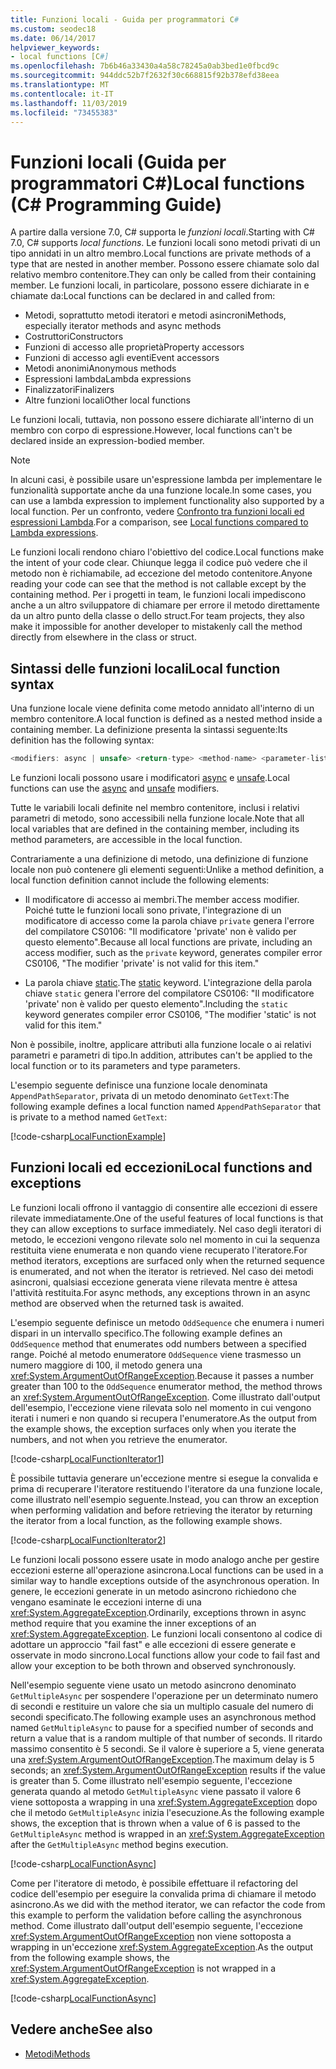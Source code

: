 ```yaml
---
title: Funzioni locali - Guida per programmatori C#
ms.custom: seodec18
ms.date: 06/14/2017
helpviewer_keywords:
- local functions [C#]
ms.openlocfilehash: 7b6b46a33430a4a58c78245a0ab3bed1e0fbcd9c
ms.sourcegitcommit: 944ddc52b7f2632f30c668815f92b378efd38eea
ms.translationtype: MT
ms.contentlocale: it-IT
ms.lasthandoff: 11/03/2019
ms.locfileid: "73455383"
---
```

# <a name="local-functions-c-programming-guide"></a><span data-ttu-id="ad033-102">Funzioni locali (Guida per programmatori C#)</span><span class="sxs-lookup"><span data-stu-id="ad033-102">Local functions (C# Programming Guide)</span></span>

<span data-ttu-id="ad033-103">A partire dalla versione 7.0, C# supporta le *funzioni locali*.</span><span class="sxs-lookup"><span data-stu-id="ad033-103">Starting with C# 7.0, C# supports *local functions*.</span></span> <span data-ttu-id="ad033-104">Le funzioni locali sono metodi privati di un tipo annidati in un altro membro.</span><span class="sxs-lookup"><span data-stu-id="ad033-104">Local functions are private methods of a type that are nested in another member.</span></span> <span data-ttu-id="ad033-105">Possono essere chiamate solo dal relativo membro contenitore.</span><span class="sxs-lookup"><span data-stu-id="ad033-105">They can only be called from their containing member.</span></span> <span data-ttu-id="ad033-106">Le funzioni locali, in particolare, possono essere dichiarate in e chiamate da:</span><span class="sxs-lookup"><span data-stu-id="ad033-106">Local functions can be declared in and called from:</span></span>

- <span data-ttu-id="ad033-107">Metodi, soprattutto metodi iteratori e metodi asincroni</span><span class="sxs-lookup"><span data-stu-id="ad033-107">Methods, especially iterator methods and async methods</span></span>
- <span data-ttu-id="ad033-108">Costruttori</span><span class="sxs-lookup"><span data-stu-id="ad033-108">Constructors</span></span>
- <span data-ttu-id="ad033-109">Funzioni di accesso alle proprietà</span><span class="sxs-lookup"><span data-stu-id="ad033-109">Property accessors</span></span>
- <span data-ttu-id="ad033-110">Funzioni di accesso agli eventi</span><span class="sxs-lookup"><span data-stu-id="ad033-110">Event accessors</span></span>
- <span data-ttu-id="ad033-111">Metodi anonimi</span><span class="sxs-lookup"><span data-stu-id="ad033-111">Anonymous methods</span></span>
- <span data-ttu-id="ad033-112">Espressioni lambda</span><span class="sxs-lookup"><span data-stu-id="ad033-112">Lambda expressions</span></span>
- <span data-ttu-id="ad033-113">Finalizzatori</span><span class="sxs-lookup"><span data-stu-id="ad033-113">Finalizers</span></span>
- <span data-ttu-id="ad033-114">Altre funzioni locali</span><span class="sxs-lookup"><span data-stu-id="ad033-114">Other local functions</span></span>

<span data-ttu-id="ad033-115">Le funzioni locali, tuttavia, non possono essere dichiarate all'interno di un membro con corpo di espressione.</span><span class="sxs-lookup"><span data-stu-id="ad033-115">However, local functions can't be declared inside an expression-bodied member.</span></span>

> [!NOTE]
> <span data-ttu-id="ad033-116">In alcuni casi, è possibile usare un'espressione lambda per implementare le funzionalità supportate anche da una funzione locale.</span><span class="sxs-lookup"><span data-stu-id="ad033-116">In some cases, you can use a lambda expression to implement functionality also supported by a local function.</span></span> <span data-ttu-id="ad033-117">Per un confronto, vedere [Confronto tra funzioni locali ed espressioni Lambda](../../local-functions-vs-lambdas.md).</span><span class="sxs-lookup"><span data-stu-id="ad033-117">For a comparison, see [Local functions compared to Lambda expressions](../../local-functions-vs-lambdas.md).</span></span>

<span data-ttu-id="ad033-118">Le funzioni locali rendono chiaro l'obiettivo del codice.</span><span class="sxs-lookup"><span data-stu-id="ad033-118">Local functions make the intent of your code clear.</span></span> <span data-ttu-id="ad033-119">Chiunque legga il codice può vedere che il metodo non è richiamabile, ad eccezione del metodo contenitore.</span><span class="sxs-lookup"><span data-stu-id="ad033-119">Anyone reading your code can see that the method is not callable except by the containing method.</span></span> <span data-ttu-id="ad033-120">Per i progetti in team, le funzioni locali impediscono anche a un altro sviluppatore di chiamare per errore il metodo direttamente da un altro punto della classe o dello struct.</span><span class="sxs-lookup"><span data-stu-id="ad033-120">For team projects, they also make it impossible for another developer to mistakenly call the method directly from elsewhere in the class or struct.</span></span>
 
## <a name="local-function-syntax"></a><span data-ttu-id="ad033-121">Sintassi delle funzioni locali</span><span class="sxs-lookup"><span data-stu-id="ad033-121">Local function syntax</span></span>

<span data-ttu-id="ad033-122">Una funzione locale viene definita come metodo annidato all'interno di un membro contenitore.</span><span class="sxs-lookup"><span data-stu-id="ad033-122">A local function is defined as a nested method inside a containing member.</span></span> <span data-ttu-id="ad033-123">La definizione presenta la sintassi seguente:</span><span class="sxs-lookup"><span data-stu-id="ad033-123">Its definition has the following syntax:</span></span>

```csharp
<modifiers: async | unsafe> <return-type> <method-name> <parameter-list>
```

<span data-ttu-id="ad033-124">Le funzioni locali possono usare i modificatori [async](../../language-reference/keywords/async.md) e [unsafe](../../language-reference/keywords/unsafe.md).</span><span class="sxs-lookup"><span data-stu-id="ad033-124">Local functions can use the [async](../../language-reference/keywords/async.md) and [unsafe](../../language-reference/keywords/unsafe.md) modifiers.</span></span> 

<span data-ttu-id="ad033-125">Tutte le variabili locali definite nel membro contenitore, inclusi i relativi parametri di metodo, sono accessibili nella funzione locale.</span><span class="sxs-lookup"><span data-stu-id="ad033-125">Note that all local variables that are defined in the containing member, including its method parameters, are accessible in the local function.</span></span> 

<span data-ttu-id="ad033-126">Contrariamente a una definizione di metodo, una definizione di funzione locale non può contenere gli elementi seguenti:</span><span class="sxs-lookup"><span data-stu-id="ad033-126">Unlike a method definition, a local function definition cannot include the following elements:</span></span>

- <span data-ttu-id="ad033-127">Il modificatore di accesso ai membri.</span><span class="sxs-lookup"><span data-stu-id="ad033-127">The member access modifier.</span></span> <span data-ttu-id="ad033-128">Poiché tutte le funzioni locali sono private, l'integrazione di un modificatore di accesso come la parola chiave `private` genera l'errore del compilatore CS0106: "Il modificatore 'private' non è valido per questo elemento".</span><span class="sxs-lookup"><span data-stu-id="ad033-128">Because all local functions are private, including an access modifier, such as the `private` keyword, generates compiler error CS0106, "The modifier 'private' is not valid for this item."</span></span>
 
- <span data-ttu-id="ad033-129">La parola chiave [static](../../language-reference/keywords/static.md).</span><span class="sxs-lookup"><span data-stu-id="ad033-129">The [static](../../language-reference/keywords/static.md) keyword.</span></span> <span data-ttu-id="ad033-130">L'integrazione della parola chiave `static` genera l'errore del compilatore CS0106: "Il modificatore 'private' non è valido per questo elemento".</span><span class="sxs-lookup"><span data-stu-id="ad033-130">Including the `static` keyword generates compiler error CS0106, "The modifier 'static' is not valid for this item."</span></span>

<span data-ttu-id="ad033-131">Non è possibile, inoltre, applicare attributi alla funzione locale o ai relativi parametri e parametri di tipo.</span><span class="sxs-lookup"><span data-stu-id="ad033-131">In addition, attributes can't be applied to the local function or to its parameters and type parameters.</span></span> 
 
<span data-ttu-id="ad033-132">L'esempio seguente definisce una funzione locale denominata `AppendPathSeparator`, privata di un metodo denominato `GetText`:</span><span class="sxs-lookup"><span data-stu-id="ad033-132">The following example defines a local function named `AppendPathSeparator` that is private to a method named `GetText`:</span></span>
   
[!code-csharp[LocalFunctionExample](~/samples/snippets/csharp/programming-guide/classes-and-structs/local-functions1.cs)]  
   
## <a name="local-functions-and-exceptions"></a><span data-ttu-id="ad033-133">Funzioni locali ed eccezioni</span><span class="sxs-lookup"><span data-stu-id="ad033-133">Local functions and exceptions</span></span>

<span data-ttu-id="ad033-134">Le funzioni locali offrono il vantaggio di consentire alle eccezioni di essere rilevate immediatamente.</span><span class="sxs-lookup"><span data-stu-id="ad033-134">One of the useful features of local functions is that they can allow exceptions to surface immediately.</span></span> <span data-ttu-id="ad033-135">Nel caso degli iteratori di metodo, le eccezioni vengono rilevate solo nel momento in cui la sequenza restituita viene enumerata e non quando viene recuperato l'iteratore.</span><span class="sxs-lookup"><span data-stu-id="ad033-135">For method iterators, exceptions are surfaced only when the returned sequence is enumerated, and not when the iterator is retrieved.</span></span> <span data-ttu-id="ad033-136">Nel caso dei metodi asincroni, qualsiasi eccezione generata viene rilevata mentre è attesa l'attività restituita.</span><span class="sxs-lookup"><span data-stu-id="ad033-136">For async methods, any exceptions thrown in an async method are observed when the returned task is awaited.</span></span> 

<span data-ttu-id="ad033-137">L'esempio seguente definisce un metodo `OddSequence` che enumera i numeri dispari in un intervallo specifico.</span><span class="sxs-lookup"><span data-stu-id="ad033-137">The following example defines an `OddSequence` method that enumerates odd numbers between a specified range.</span></span> <span data-ttu-id="ad033-138">Poiché al metodo enumeratore `OddSequence` viene trasmesso un numero maggiore di 100, il metodo genera una <xref:System.ArgumentOutOfRangeException>.</span><span class="sxs-lookup"><span data-stu-id="ad033-138">Because it passes a number greater than 100 to the `OddSequence` enumerator method, the method throws an <xref:System.ArgumentOutOfRangeException>.</span></span> <span data-ttu-id="ad033-139">Come illustrato dall'output dell'esempio, l'eccezione viene rilevata solo nel momento in cui vengono iterati i numeri e non quando si recupera l'enumeratore.</span><span class="sxs-lookup"><span data-stu-id="ad033-139">As the output from the example shows, the exception surfaces only when you iterate the numbers, and not when you retrieve the enumerator.</span></span>

[!code-csharp[LocalFunctionIterator1](~/samples/snippets/csharp/programming-guide/classes-and-structs/local-functions-iterator1.cs)] 

<span data-ttu-id="ad033-140">È possibile tuttavia generare un'eccezione mentre si esegue la convalida e prima di recuperare l'iteratore restituendo l'iteratore da una funzione locale, come illustrato nell'esempio seguente.</span><span class="sxs-lookup"><span data-stu-id="ad033-140">Instead, you can throw an exception when performing validation and before retrieving the iterator by returning the iterator from a local function, as the following example shows.</span></span>

[!code-csharp[LocalFunctionIterator2](~/samples/snippets/csharp/programming-guide/classes-and-structs/local-functions-iterator2.cs)]

<span data-ttu-id="ad033-141">Le funzioni locali possono essere usate in modo analogo anche per gestire eccezioni esterne all'operazione asincrona.</span><span class="sxs-lookup"><span data-stu-id="ad033-141">Local functions can be used in a similar way to handle exceptions outside of the asynchronous operation.</span></span> <span data-ttu-id="ad033-142">In genere, le eccezioni generate in un metodo asincrono richiedono che vengano esaminate le eccezioni interne di una <xref:System.AggregateException>.</span><span class="sxs-lookup"><span data-stu-id="ad033-142">Ordinarily, exceptions thrown in async method require that you examine the inner exceptions of an <xref:System.AggregateException>.</span></span> <span data-ttu-id="ad033-143">Le funzioni locali consentono al codice di adottare un approccio "fail fast" e alle eccezioni di essere generate e osservate in modo sincrono.</span><span class="sxs-lookup"><span data-stu-id="ad033-143">Local functions allow your code to fail fast and allow your exception to be both thrown and observed synchronously.</span></span>

<span data-ttu-id="ad033-144">Nell'esempio seguente viene usato un metodo asincrono denominato `GetMultipleAsync` per sospendere l'operazione per un determinato numero di secondi e restituire un valore che sia un multiplo casuale del numero di secondi specificato.</span><span class="sxs-lookup"><span data-stu-id="ad033-144">The following example uses an asynchronous method named `GetMultipleAsync` to pause for a specified number of seconds and return a value that is a random multiple of that number of seconds.</span></span> <span data-ttu-id="ad033-145">Il ritardo massimo consentito è 5 secondi. Se il valore è superiore a 5, viene generata una <xref:System.ArgumentOutOfRangeException>.</span><span class="sxs-lookup"><span data-stu-id="ad033-145">The maximum delay is 5 seconds; an <xref:System.ArgumentOutOfRangeException> results if the value is greater than 5.</span></span> <span data-ttu-id="ad033-146">Come illustrato nell'esempio seguente, l'eccezione generata quando al metodo `GetMultipleAsync` viene passato il valore 6 viene sottoposta a wrapping in una <xref:System.AggregateException> dopo che il metodo `GetMultipleAsync` inizia l'esecuzione.</span><span class="sxs-lookup"><span data-stu-id="ad033-146">As the following example shows, the exception that is thrown when a value of 6 is passed to the `GetMultipleAsync` method is wrapped in an <xref:System.AggregateException> after the `GetMultipleAsync` method begins execution.</span></span>

[!code-csharp[LocalFunctionAsync](~/samples/snippets/csharp/programming-guide/classes-and-structs/local-functions-async1.cs)] 

<span data-ttu-id="ad033-147">Come per l'iteratore di metodo, è possibile effettuare il refactoring del codice dell'esempio per eseguire la convalida prima di chiamare il metodo asincrono.</span><span class="sxs-lookup"><span data-stu-id="ad033-147">As we did with the method iterator, we can refactor the code from this example to perform the validation before calling the asynchronous method.</span></span> <span data-ttu-id="ad033-148">Come illustrato dall'output dell'esempio seguente, l'eccezione <xref:System.ArgumentOutOfRangeException> non viene sottoposta a wrapping in un'eccezione <xref:System.AggregateException>.</span><span class="sxs-lookup"><span data-stu-id="ad033-148">As the output from the following example shows, the <xref:System.ArgumentOutOfRangeException> is not wrapped in a <xref:System.AggregateException>.</span></span>

[!code-csharp[LocalFunctionAsync](~/samples/snippets/csharp/programming-guide/classes-and-structs/local-functions-async2.cs)] 

## <a name="see-also"></a><span data-ttu-id="ad033-149">Vedere anche</span><span class="sxs-lookup"><span data-stu-id="ad033-149">See also</span></span>

- [<span data-ttu-id="ad033-150">Metodi</span><span class="sxs-lookup"><span data-stu-id="ad033-150">Methods</span></span>](methods.md)
